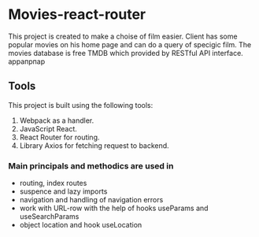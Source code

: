 # Movies-react-router

This project is created to make a choise of film easier. Client has some popular
movies on his home page and can do a query of specigic film. The movies database
is free TMDB which provided by RESTful API interface.
аррапрпар

## Tools

This project is built using the following tools:

1. Webpack as a handler.
2. JavaScript React.
3. React Router for routing.
4. Library Axios for fetching request to backend.

### Main principals and methodics are used in

- routing, index routes
- suspence and lazy imports
- navigation and handling of navigation errors
- work with URL-row with the help of hooks useParams and useSearchParams
- object location and hook useLocation

